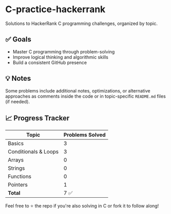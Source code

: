 # C-practice-hackerrank
Solutions to HackerRank C programming challenges, organized by topic.

## ✅ Goals

- Master C programming through problem-solving
- Improve logical thinking and algorithmic skills
- Build a consistent GitHub presence

## 💡 Notes

Some problems include additional notes, optimizations, or alternative approaches as comments inside the code or in topic-specific `README.md` files (if needed).

## 📈 Progress Tracker

| Topic                  | Problems Solved |
|------------------------|-----------------|
| Basics                 | 3               |
| Conditionals & Loops   | 3               |
| Arrays                 | 0               |
| Strings                | 0               |
| Functions              | 0               |
| Pointers               | 1               |
| **Total**              | 7 ✅             |

Feel free to ⭐ the repo if you're also solving in C or fork it to follow along!

